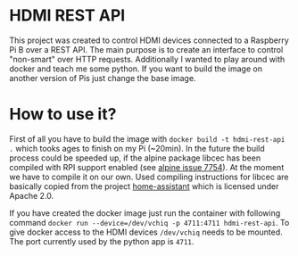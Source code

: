 # HDMI REST API
This project was created to control HDMI devices connected to a Raspberry Pi B over a REST API. The main purpose is to create an interface to control "non-smart" over HTTP requests. Additionally I wanted to play around with docker and teach me some python. If you want to build the image on another version of Pis just change the base image.

# How to use it?
First of all you have to build the image with ```docker build -t hdmi-rest-api .``` which tooks ages to finish on my Pi (~20min). In the future the build process could be speeded up, if the alpine package libcec has been compiled with RPI support enabled (see [alpine issue 7754](http://bugs.alpinelinux.org/issues/7754)). At the moment we have to compile it on our own. Used compiling instructions for libcec are basically copied from the project [home-assistant](https://github.com/home-assistant/hassio-build/blob/757dd45e46ae52227b51655d134154c5d8aa1942/homeassistant/machine/raspberrypi) which is licensed under Apache 2.0.

If you have created the docker image just run the container with following command ```docker run --device=/dev/vchiq -p 4711:4711 hdmi-rest-api```. To give docker access to the HDMI devices ```/dev/vchiq``` needs to be mounted. The port currently used by the python app is ```4711```.
